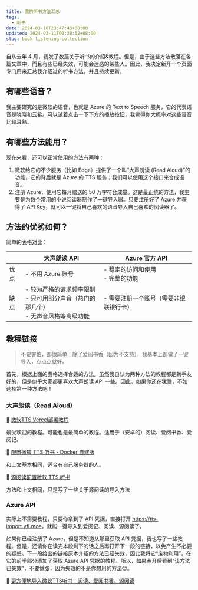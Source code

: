 ```yaml
---
title: 我的听书方法汇总
tags:
  - 听书
date: 2024-03-10T23:47:43+08:00
updated: 2024-03-11T00:38:52+08:00
slug: book-listening-collection
---
```


自从去年 4 月，我发了数篇关于听书的介绍&教程。但是，由于这些方法散落在各篇文章中，而且有些已经失效，可能会迷惑的某些人。因此，我决定新开一个页面专门用来汇总我介绍过的听书方法，并且持续更新。

## 有哪些语音？

我主要研究的是微软的语音，也就是 Azure 的 Text to Speech 服务，它的代表语音是晓晓和云希。可以试着点击一下下方的播放按钮，我觉得你大概率对这些语音比较耳熟。

## 有哪些方法能用？

现在来看，还可以正常使用的方法有两种：

1. 微软给它的不少服务（比如 Edge）提供了一个叫“大声朗读 (Read Aloud)”的功能，它的背后就是 Azure 的 TTS 服务；我们可以使用这个接口来合成语音。
2. 注册 Azure，使用它每月赠送的 50 万字符合成量。这是最正统的方法，我主要是为数个常用的小说阅读器制作了一键导入器。只要注册好了 Azure 并获得了 API Key，就可以一键将自己喜欢的语音导入自己喜欢的阅读器了。

## 方法的优劣如何？

简单的表格对比：

|      | 大声朗读 API                                                 | Azure 官方 API                         |
| ---- | ------------------------------------------------------------ | -------------------------------------- |
| 优点 | - 不用 Azure 账号                                            | - 稳定的访问和使用<br>- 完整的功能     |
| 缺点 | - 较为严格的请求频率限制<br>- 只可用部分声音（热门的那几个）<br>- 无声音风格等高级功能 | - 需要注册一个账号（需要非银联银行卡） |

## 教程链接

> 不要害怕，都很简单！除了爱阅书香（因为不支持），我基本上都做了一键导入，点点点就好。

首先，根据上面的表格选择合适的方法。虽然我自认为两种方法的教程都是新手友好的，但是似乎大家都更喜欢大声朗读 API 一些。因此，如果你还在犹豫，不如选择第一种方法吧！

### 大声朗读（Read Aloud）

🔗 [微软TTS Vercel部署教程](post/ifreetime-mstts-vercel)

最受欢迎的教程。可能也是最简单的教程。适用于（安卓的）阅读、爱阅书香、爱阅记。

🔗 [配置微软 TTS 听书 - Docker 自建版](/post/ifreetime-mstts-selfhost)

和上文基本相同，适合有自己服务器的人。

🔗 [源阅读配置微软 TTS 听书](/post/sourcereader-mstts)

方法和上文相同，只是写了一些关于源阅读的导入方法

### Azure API

实际上不需要教程，只要你拿到了 API 凭据，直接打开 <https://tts-import.yfi.moe>，就能一键导入到爱阅记、阅读、源阅读了。

如果你已经注册了 Azure，但是不知道从那里获取 API 凭据，我也写了一些教程。但是，还请你在读完本段剩下的话之后再打开下一段的链接，以免产生不必要的疑惑。下一段给出的链接原本介绍的方法已经失效，因此我将它“废物利用”，在它的前半部分添加了获取 Azure API 凭据的教程。所以，如果点开后看到“该方法已失效”，不要慌张，因为失效的不是你想用的方法😊。

🔗 [更方便地导入微软TTS听书：阅读、爱阅书香、源阅读](/post/azure-tts-trial)
